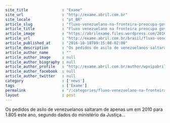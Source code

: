```yaml
---
site_title               : "Exame"
site_url                 : "http://exame.abril.com.br"
site_locale              : "pt_BR"
article_slug             : "fluxo-venezuelano-na-fronteira-preocupa-governo-brasileiro"
article_title            : "Fluxo venezuelano na fronteira preocupa governo brasileiro"
article_image            : "https://abrilexame.files.wordpress.com/2016/10/size_960_16_9_venezuelanos-fazem-fila-para-comprar-o-basico-de-alimentos-durante-a-crise-de-abastecimento.jpg?quality=70&strip=all&w=960"
article_url              : "http://exame.abril.com.br/brasil/fluxo-venezuelano-na-fronteira-preocupa-governo-brasileiro/"
article_published_at     : "2016-10-18T09:15:08-02:00"
article_description      : "Os pedidos de asilo de venezuelanos saltaram de apenas um em 2010 para 1.805 este ano, segundo dados do ministério da Justiça..."
article_author_name      : ""
article_author_image     : null
article_author_biography : null
article_author_profile   : "http://exame.abril.com.br/author/wpvipabril/"
article_author_facebook  : null
article_author_twitter   : null
category                 : ['news']
tags                     : ['Exame']
permalink                : "/:categories/fluxo-venezuelano-na-fronteira-preocupa-governo-brasileiro/"
layout                   : post
---
```


Os pedidos de asilo de venezuelanos saltaram de apenas um em 2010 para 1.805 este ano, segundo dados do ministério da Justiça...
